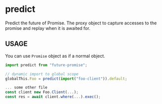 predict
=======

Predict the future of Promise.
The proxy object to capture accesses to the promise and replay when it is awaited for.

USAGE
-----

You can use `Promise` object as if a normal object.

```ts
import predict from "future-promise";

// dynamic import to global scope
globalThis.Foo = predict(import("foo-client")).default;

... some other file
const client new Foo.Client(...);
const res = await client.where(...).exec();
```
